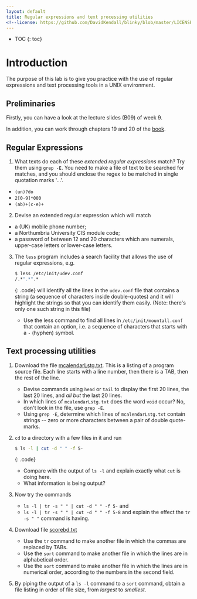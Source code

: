 ```yaml
---
layout: default
title: Regular expressions and text processing utilities
<!--license: https://github.com/DavidKendall/blinky/blob/master/LICENSE-->
---
```


* TOC
{: toc}

# Introduction

The purpose of this lab is to give you practice with the use of regular expressions and text processing tools in a UNIX environment.

## Preliminaries


Firstly, you can have a look at the lecture slides (B09) of week 9.

In addition, you can work through chapters 19 and 20 of the [book](https://wkz20042008.github.io/kf4005/assets/ra/TLCL.pdf).

## Regular Expressions 

1. What texts do each of these *extended regular expressions* match? Try them using `grep -E`. You need to make a file of text to be searched for matches, and you should enclose the regex to be matched in single quotation marks '...'.
  * `(un)?do`
  * `2[0-9]*000`
  * `(ab)+(c-e)+`

2. Devise an extended regular expression which will match
  *  a (UK) mobile phone number;
  *  a Northumbria University CIS module code;
  *  a password of between 12 and 20 characters which are numerals, upper-case letters or lower-case letters.

3. The `less` program includes a search facility that allows the use of regular expressions, e.g.

     ``` sh
     $ less /etc/init/udev.conf
     /.*".*".*
     ```
     {: .code}
will identify all the lines in the `udev.conf` file that contains a string (a sequence of characters inside double-quotes) and it
will highlight the strings so that you can identify them easily. (Note: there's only one such string in this file)
    * Use the less command to find all lines in `/etc/init/mountall.conf` that contain an option, i.e. a sequence of characters that
  starts with a `-` (hyphen) symbol. 

## Text processing utilities

1. Download the file [mcalendarLstg.txt](mcalendarLstg.txt). This is a listing of a program source file. Each line starts with a line number, then there is a TAB, 
   then the rest of the line.
    * Devise commands using `head` or `tail` to display the first 20 lines, the last 20 lines, and *all but* the last 20 lines.
    * In which lines of `mcalendarLstg.txt` does the word `void` occur? No, don't look in the file, use `grep -E`.
    * Using `grep -E`, determine which lines of `mcalendarLstg.txt` contain strings -- zero or more characters between a pair of double quote-marks.

2. `cd` to a directory with a few files in it and run

     ``` sh
     $ ls -l | cut -d " " -f 5- 
     ```
     {: .code}
    * Compare with the output of `ls -l` and explain exactly what `cut` is doing here.
    * What information is being output?   

3.  Now try the commands
    * `ls -l | tr -s " " | cut -d " " -f 5-` and
    * `ls -l | tr -s " " | cut -d " " -f 5-8` 
and explain the effect the `tr -s " "` command is having. 

<!--
Try the same commands on the `/bin` directory. What is going wrong here? Can you add
a command to the pipeline to fix it?

4. 
    * Devise a command to output just the sizes and names of the files in the working directory and nothing else.
    * Upgrade this command so that the sizes and names are separated by a TAB (hint: use a second `tr` command). 
    * Make this command into a script which will take a directory path as a run-time argument and output this information for the specified directory.

5. Write a script that takes as parameters a (path to a) file and a string of characters and deletes all occurrences of characters in the string from the file. Leave the original file intact but send the output to another file. Use the `tr` command.
-->

4.  Download file [scorebd.txt](scorebd.txt)
    * Use the `tr` command to make another file in which the commas are replaced by TABs.
    * Use the `sort` command to make another file in which the lines are in alphabetical order.
    * Use the `sort` command to make another file in which the lines are in numerical order, according to the numbers in the second field.

5.  By piping the output of a `ls -l` command to a `sort` command, obtain a file listing in order of file size, from *largest* to *smallest*. 
